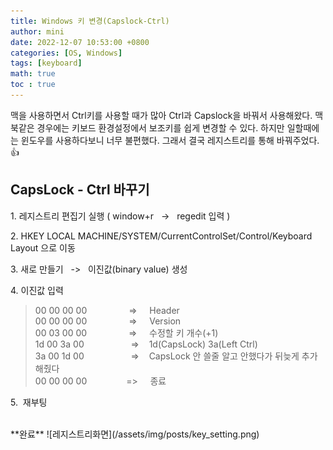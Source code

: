 ```yaml
---
title: Windows 키 변경(Capslock-Ctrl)
author: mini
date: 2022-12-07 10:53:00 +0800
categories: [OS, Windows]
tags: [keyboard]
math: true
toc : true
---
```


 맥을 사용하면서 Ctrl키를 사용할 때가 많아 Ctrl과  Capslock을 바꿔서 사용해왔다. 맥북같은 경우에는 키보드 환경설정에서 보조키를 쉽게 변경할 수 있다. 하지만 일할때에는 윈도우를 사용하다보니 너무 불편했다. 그래서 결국 레지스트리를 통해 바꿔주었다.👍

## CapsLock - Ctrl 바꾸기 

1.&nbsp;레지스트리 편집기 실행 ( window+r &nbsp; -> &nbsp; regedit 입력 )

2.&nbsp;HKEY LOCAL MACHINE/SYSTEM/CurrentControlSet/Control/Keyboard Layout 으로 이동

3.&nbsp;새로 만들기 &nbsp; -> &nbsp; 이진값(binary value) 생성

4.&nbsp;이진값 입력
> 00 00 00 00 &nbsp; &nbsp; &nbsp; &nbsp; &nbsp; &nbsp; &nbsp; &nbsp; => &nbsp; &nbsp;  Header   
00 00 00 00 &nbsp; &nbsp; &nbsp; &nbsp; &nbsp; &nbsp; &nbsp; &nbsp; => &nbsp; &nbsp;  Version   
00 03 00 00	&nbsp; &nbsp; &nbsp; &nbsp; &nbsp; &nbsp; &nbsp; &nbsp; => &nbsp; &nbsp;  수정할 키 개수(+1)  
1d 00 3a 00 &nbsp; &nbsp; &nbsp; &nbsp; &nbsp; &nbsp; &nbsp; &nbsp; &nbsp; => &nbsp; &nbsp;1d(CapsLock) 3a(Left Ctrl)  
3a 00 1d 00 &nbsp; &nbsp; &nbsp; &nbsp; &nbsp; &nbsp; &nbsp; &nbsp; &nbsp; => &nbsp; &nbsp;CapsLock 안 쓸줄 알고 안했다가 뒤늦게 추가해줬다  
00 00 00 00 &nbsp; &nbsp; &nbsp; &nbsp; &nbsp; &nbsp; &nbsp; &nbsp;=> &nbsp; &nbsp; 종료

5.&nbsp; 재부팅 


<br/>
**완료**
 ![레지스트리화면](/assets/img/posts/key_setting.png)



